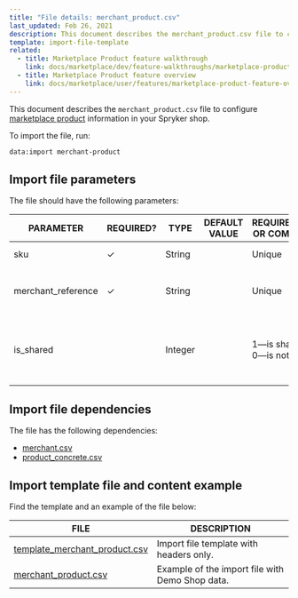 ```yaml
---
title: "File details: merchant_product.csv"
last_updated: Feb 26, 2021
description: This document describes the merchant_product.csv file to configure marketplace products in your Spryker shop.
template: import-file-template
related:
  - title: Marketplace Product feature walkthrough
    link: docs/marketplace/dev/feature-walkthroughs/marketplace-product-feature-walkthrough.html
  - title: Marketplace Product feature overview
    link: docs/marketplace/user/features/marketplace-product-feature-overview.html
---
```


This document describes the `merchant_product.csv` file to configure [marketplace product](/docs/marketplace/user/features/marketplace-product-feature-overview.html) information in your Spryker shop.

To import the file, run:

```bash
data:import merchant-product
```

## Import file parameters

The file should have the following parameters:

| PARAMETER   | REQUIRED? | TYPE | DEFAULT VALUE | REQUIREMENTS OR COMMENTS  | DESCRIPTION  |
| -------------- | ----------- | ------- | ------------- | ------------------- | ---------------------- |
| sku                | &check;             | String   |                   | Unique                           | SKU of the product.                                          |
| merchant_reference | &check;             | String   |                   | Unique                           | Unique identifier of the merchant in the system.             |
| is_shared          |               | Integer  |                   | 1—is shared<br>0—is not shared | Defines whether the product is shared between the merchants. |

## Import file dependencies

The file has the following dependencies:

- [merchant.csv](/docs/marketplace/dev/data-import/file-details-merchant.csv.html)
- [product_concrete.csv](/docs/scos/dev/data-import/data-import-categories/catalog-setup/products/file-details-product-concrete.csv.html)

## Import template file and content example

Find the template and an example of the file below:

| FILE  | DESCRIPTION  |
| ----------------------------- | ---------------------- |
| [template_merchant_product.csv](https://spryker.s3.eu-central-1.amazonaws.com/docs/Developer+Guide/Back-End/Data+Manipulation/Data+Ingestion/Data+Import/Data+Import+Categories/Marketplace+setup/template_merchant_product.csv) | Import file template with headers only.         |
| [merchant_product.csv](https://spryker.s3.eu-central-1.amazonaws.com/docs/Developer+Guide/Back-End/Data+Manipulation/Data+Ingestion/Data+Import/Data+Import+Categories/Marketplace+setup/merchant_product.csv) | Example of the import file with Demo Shop data. |
